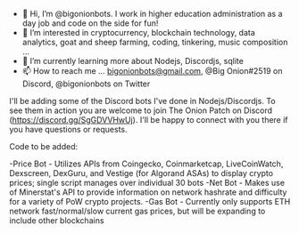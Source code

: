 - 👋 Hi, I’m @bigonionbots. I work in higher education administration as a day job and code on the side for fun!
- 👀 I’m interested in cryptocurrency, blockchain technology, data analytics, goat and sheep farming, coding, tinkering, music composition ... 
- 🌱 I’m currently learning more about Nodejs, Discordjs, sqlite
- 📫 How to reach me ... bigonionbots@gmail.com, @Big Onion#2519 on Discord, @bigonionbots on Twitter

I'll be adding some of the Discord bots I've done in Nodejs/Discordjs.  To see them in action you are welcome to join The Onion Patch on Discord (https://discord.gg/SgGDVVHwUj).  I'll be happy to connect with you there if you have questions or requests.

Code to be added:

-Price Bot - Utilizes APIs from Coingecko, Coinmarketcap, LiveCoinWatch, Dexscreen, DexGuru, and Vestige (for Algorand ASAs) to display crypto prices; single script manages over individual 30 bots 
-Net Bot - Makes use of Minerstat's API to provide information on network hashrate and difficulty for a variety of PoW crypto projects.
-Gas Bot - Currently only supports ETH network fast/normal/slow current gas prices, but will be expanding to include other blockchains

<!---
bigonionbots/bigonionbots is a ✨ special ✨ repository because its `README.md` (this file) appears on your GitHub profile.
You can click the Preview link to take a look at your changes.
--->
